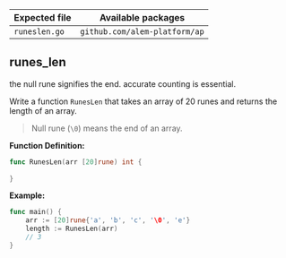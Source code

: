 | Expected file | Available packages            |
| ------------- | ----------------------------- |
| `runeslen.go` | `github.com/alem-platform/ap` |

## runes_len

<p data-story-username="alm34">the null rune signifies the end. accurate counting is essential.</p>


Write a function `RunesLen` that takes an array of 20 runes and returns the length of an array.

> Null rune (`\0`) means the end of an array.

**Function Definition:**

```go
func RunesLen(arr [20]rune) int {
    
}
```

**Example:**

```go
func main() {
    arr := [20]rune{'a', 'b', 'c', '\0', 'e'}
    length := RunesLen(arr)
    // 3
}
```
